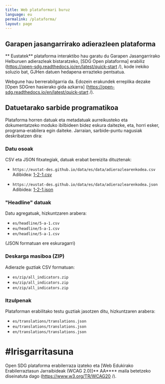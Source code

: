 ```yaml
---
title: Web plataformari buruz
language: eu
permalink: /plataforma/
layout: page
---
```


## Garapen jasangarrirako adierazleen plataforma

** Eustatek** plataforma interaktibo hau garatu du Garapen Jasangarrirako Helburuen adierazleak bistaratzeko, [SDG Open plataforma] erabiliz (https://open-sdg.readthedocs.io/en/latest/quick-start /), kode irekiko soluzio bat, GJHen datuen hedapena errazteko pentsatua.

Webgune hau berrerabilgarria da. Edozein erakundek erreplika dezake [Open SDGren hasierako gida azkarra] (https://open-sdg.readthedocs.io/en/latest/quick-start /).

## Datuetarako sarbide programatikoa

Plataforma horren datuak eta metadatuak aurreikusteko eta dokumentatzeko moduko ibilbideen bidez eskura daitezke, eta, horri esker, programa-erabilera egin daiteke. Jarraian, sarbide-puntu nagusiak deskribatzen dira:

### Datu osoak
CSV eta JSON fitxategiak, datuak erabat bereizita dituztenak:

- `https://eustat-des.github.io/data/es/data/adierazlearenkodea.csv`  
  Adibidea: [1-2-1.csv](https://eustat-des.github.io/data/eu/data/1-2-1.csv)

- `https://eustat-des.github.io/data/es/data/adierazlearenkodea.json`  
  Adibidea: [1-2-1.json](https://eustat-des.github.io/data/eu/data/1-2-1.json)

### "Headline" datuak
Datu agregatuak, hizkuntzaren arabera:

- `es/headline/5-a-1.csv`  
- `eu/headline/5-a-1.csv`  
- `en/headline/5-a-1.csv`  

(JSON formatuan ere eskuragarri)

### Deskarga masiboa (ZIP)
Adierazle guztiak CSV formatuan:

- `es/zip/all_indicators.zip`  
- `eu/zip/all_indicators.zip`  
- `en/zip/all_indicators.zip`


### Itzulpenak
Plataforman erabilitako testu guztiak jasotzen ditu, hizkuntzaren arabera:

- `es/translations/translations.json`  
- `eu/translations/translations.json`  
- `en/translations/translations.json`


# #Irisgarritasuna
Open SDG plataforma erabilerraza izateko eta [Web Edukirako Erabilerraztasun Jarraibideak (WCAG 2.0)]** AA**** maila betetzeko diseinatuta dago (https://www.w3.org/TR/WCAG20 /).
